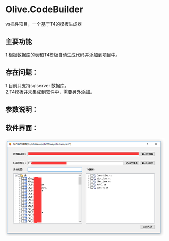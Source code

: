 # Olive.CodeBuilder
vs插件项目，一个基于T4的模板生成器

## 主要功能

  1.根据数据库的表和T4模板自动生成代码并添加到项目中。<br>
## 存在问题：

  1.目前只支持sqlserver 数据库。<br>
  2.T4模板并未集成到软件中，需要另外添加。<br>
## 参数说明：

## 软件界面：

![界面图片](https://github.com/wmz46/Olive.CodeBuilder/blob/master/doc/images/readme_1.png)
